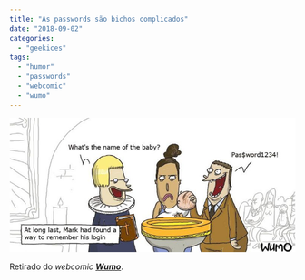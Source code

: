 ```yaml
---
title: "As passwords são bichos complicados"
date: "2018-09-02"
categories: 
  - "geekices"
tags: 
  - "humor"
  - "passwords"
  - "webcomic"
  - "wumo"
---
```


![](images/wumo5b7d58c4d04c42.67728053.jpg)

Retirado do _webcomic_ [**_Wumo_**](http://wumo.com/wumo/2018/09/02).
